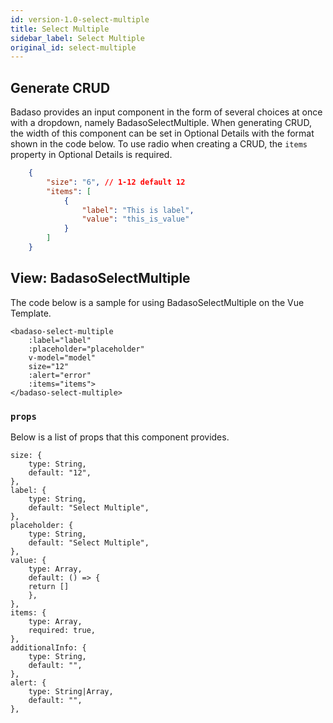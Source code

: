 ```yaml
---
id: version-1.0-select-multiple
title: Select Multiple
sidebar_label: Select Multiple
original_id: select-multiple
---
```


## Generate CRUD

Badaso provides an input component in the form of several choices at once with a dropdown, namely BadasoSelectMultiple. When generating CRUD, the width of this component can be set in Optional Details with the format shown in the code below. To use radio when creating a CRUD, the `items` property in Optional Details is required.

<!--DOCUSAURUS_CODE_TABS-->
<!--JSON-->
```json
    {
        "size": "6", // 1-12 default 12
        "items": [
            {
                "label": "This is label",
                "value": "this_is_value"
            }
        ]
    }
```
<!--END_DOCUSAURUS_CODE_TABS-->

## View: BadasoSelectMultiple

The code below is a sample for using BadasoSelectMultiple on the Vue Template.

<!--DOCUSAURUS_CODE_TABS-->
<!--Vue-->
```vue
<badaso-select-multiple
    :label="label"
    :placeholder="placeholder"
    v-model="model"
    size="12"
    :alert="error"
    :items="items">
</badaso-select-multiple>
```
<!--END_DOCUSAURUS_CODE_TABS-->

### ```props```

Below is a list of props that this component provides.

```
size: {
    type: String,
    default: "12",
},
label: {
    type: String,
    default: "Select Multiple",
},
placeholder: {
    type: String,
    default: "Select Multiple",
},
value: {
    type: Array,
    default: () => {
    return []
    },
},
items: {
    type: Array,
    required: true,
},
additionalInfo: {
    type: String,
    default: "",
},
alert: {
    type: String|Array,
    default: "",
},
```